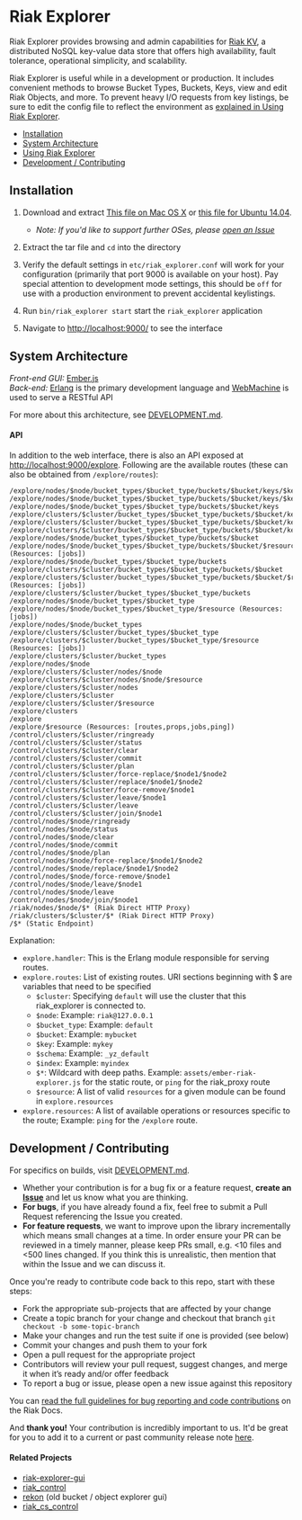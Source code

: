 # Riak Explorer

Riak Explorer provides browsing and admin capabilities for [Riak KV](http://basho.com/products/riak-kv/), a distributed NoSQL key-value data store that offers high availability, fault tolerance, operational simplicity, and scalability.

Riak Explorer is useful while in a development or production. It includes convenient methods to browse Bucket Types, Buckets, Keys, view and edit Riak Objects, and more. To prevent heavy I/O requests from key listings, be sure to edit the config file to reflect the environment as [explained in Using Riak Explorer](#using-riak-explorer).


* [Installation](#installation)
* [System Architecture](#architecture)
* [Using Riak Explorer](#using-riak-explorer)
* [Development / Contributing](#development--contributing)


## Installation

1. Download and extract [This file on Mac OS X](http://riak-tools.s3.amazonaws.com/riak_explorer_darwin_amd64.tar.gz) or [this file for Ubuntu 14.04](http://riak-tools.s3.amazonaws.com/riak_explorer_linux_amd64.tar.gz).
     * *Note: If you'd like to support further OSes, please [open an Issue](https://github.com/basho-labs/riak_explorer/issues)*

1. Extract the tar file and `cd` into the directory

2. Verify the default settings in `etc/riak_explorer.conf` will work for your configuration (primarily that port 9000 is available on your host). Pay special attention to development mode settings, this should be `off` for use with a production environment to prevent accidental keylistings.

4. Run `bin/riak_explorer start` start the `riak_explorer` application

4. Navigate to [http://localhost:9000/](http://localhost:9000/) to see the interface

## System Architecture

*Front-end GUI:* [Ember.js](http://emberjs.com/)  
*Back-end:* [Erlang](http://www.erlang.org/) is the primary development language and [WebMachine](http://webmachine.github.io/) is used to serve a RESTful API

For more about this architecture, see [DEVELOPMENT.md](DEVELOPMENT.md).

#### API

In addition to the web interface, there is also an API exposed at [http://localhost:9000/explore](http://localhost:9000/explore). Following are the available routes (these can also be obtained from `/explore/routes`):

```
/explore/nodes/$node/bucket_types/$bucket_type/buckets/$bucket/keys/$key
/explore/nodes/$node/bucket_types/$bucket_type/buckets/$bucket/keys/$key/$resource
/explore/nodes/$node/bucket_types/$bucket_type/buckets/$bucket/keys
/explore/clusters/$cluster/bucket_types/$bucket_type/buckets/$bucket/keys/$key
/explore/clusters/$cluster/bucket_types/$bucket_type/buckets/$bucket/keys/$key/$resource
/explore/clusters/$cluster/bucket_types/$bucket_type/buckets/$bucket/keys
/explore/nodes/$node/bucket_types/$bucket_type/buckets/$bucket
/explore/nodes/$node/bucket_types/$bucket_type/buckets/$bucket/$resource (Resources: [jobs])
/explore/nodes/$node/bucket_types/$bucket_type/buckets
/explore/clusters/$cluster/bucket_types/$bucket_type/buckets/$bucket
/explore/clusters/$cluster/bucket_types/$bucket_type/buckets/$bucket/$resource (Resources: [jobs])
/explore/clusters/$cluster/bucket_types/$bucket_type/buckets
/explore/nodes/$node/bucket_types/$bucket_type
/explore/nodes/$node/bucket_types/$bucket_type/$resource (Resources: [jobs])
/explore/nodes/$node/bucket_types
/explore/clusters/$cluster/bucket_types/$bucket_type
/explore/clusters/$cluster/bucket_types/$bucket_type/$resource (Resources: [jobs])
/explore/clusters/$cluster/bucket_types
/explore/nodes/$node
/explore/clusters/$cluster/nodes/$node
/explore/clusters/$cluster/nodes/$node/$resource
/explore/clusters/$cluster/nodes
/explore/clusters/$cluster
/explore/clusters/$cluster/$resource
/explore/clusters
/explore
/explore/$resource (Resources: [routes,props,jobs,ping])
/control/clusters/$cluster/ringready
/control/clusters/$cluster/status
/control/clusters/$cluster/clear
/control/clusters/$cluster/commit
/control/clusters/$cluster/plan
/control/clusters/$cluster/force-replace/$node1/$node2
/control/clusters/$cluster/replace/$node1/$node2
/control/clusters/$cluster/force-remove/$node1
/control/clusters/$cluster/leave/$node1
/control/clusters/$cluster/leave
/control/clusters/$cluster/join/$node1
/control/nodes/$node/ringready
/control/nodes/$node/status
/control/nodes/$node/clear
/control/nodes/$node/commit
/control/nodes/$node/plan
/control/nodes/$node/force-replace/$node1/$node2
/control/nodes/$node/replace/$node1/$node2
/control/nodes/$node/force-remove/$node1
/control/nodes/$node/leave/$node1
/control/nodes/$node/leave
/control/nodes/$node/join/$node1
/riak/nodes/$node/$* (Riak Direct HTTP Proxy)
/riak/clusters/$cluster/$* (Riak Direct HTTP Proxy)
/$* (Static Endpoint)
```

Explanation:

* `explore.handler`: This is the Erlang module responsible for serving routes.
* `explore.routes`: List of existing routes. URI sections beginning with $ are variables that need to be specified
    * `$cluster`: Specifying `default` will use the cluster that this riak_explorer is connected to.
    * `$node`: Example: `riak@127.0.0.1`
    * `$bucket_type`: Example: `default`
    * `$bucket`: Example: `mybucket`
    * `$key`: Example: `mykey`
    * `$schema`: Example: `_yz_default`
    * `$index`: Example: `myindex`
    * `$*`: Wildcard with deep paths. Example: `assets/ember-riak-explorer.js` for the static route, or `ping` for the riak_proxy route
    * `$resource`: A list of valid `resources` for a given module can be found in `explore.resources`
* `explore.resources`: A list of available operations or resources specific to the route; Example: `ping` for the `/explore` route.

## Development / Contributing

For specifics on builds, visit [DEVELOPMENT.md](DEVELOPMENT.md).

* Whether your contribution is for a bug fix or a feature request, **create an [Issue](https://github.com/basho/riak_explorer/issues)** and let us know what you are thinking.
* **For bugs**, if you have already found a fix, feel free to submit a Pull Request referencing the Issue you created.
* **For feature requests**, we want to improve upon the library incrementally which means small changes at a time. In order ensure your PR can be reviewed in a timely manner, please keep PRs small, e.g. <10 files and <500 lines changed. If you think this is unrealistic, then mention that within the Issue and we can discuss it.

Once you're ready to contribute code back to this repo, start with these steps:

* Fork the appropriate sub-projects that are affected by your change
* Create a topic branch for your change and checkout that branch
     `git checkout -b some-topic-branch`
* Make your changes and run the test suite if one is provided (see below)
* Commit your changes and push them to your fork
* Open a pull request for the appropriate project
* Contributors will review your pull request, suggest changes, and merge it when it’s ready and/or offer feedback
* To report a bug or issue, please open a new issue against this repository

You can [read the full guidelines for bug reporting and code contributions](http://docs.basho.com/riak/latest/community/bugs/) on the Riak Docs.

And **thank you!** Your contribution is incredibly important to us. It'd be great for you to add it to a current or past community release note [here](https://github.com/basho-labs/the-riak-community/tree/master/release-notes).

#### Related Projects
- [riak-explorer-gui](https://github.com/basho-labs/riak-explorer-gui)
- [riak_control](https://github.com/basho/riak_control)
- [rekon](https://github.com/basho/rekon) (old bucket / object explorer gui)
- [riak_cs_control](https://github.com/basho/riak_cs_control)
